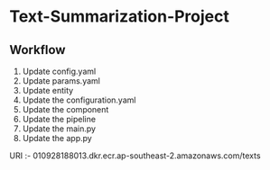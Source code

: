 # Text-Summarization-Project

## Workflow

1. Update config.yaml
2. Update params.yaml
3. Update entity
4. Update the configuration.yaml
5. Update the component
6. Update the pipeline
7. Update the main.py
8. Update the app.py

URI :- 010928188013.dkr.ecr.ap-southeast-2.amazonaws.com/texts